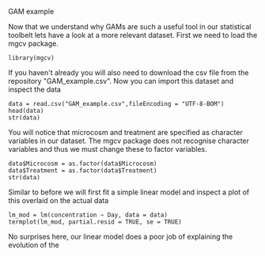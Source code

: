 GAM example

Now that we understand why GAMs are such a useful tool in our statistical toolbelt lets have a look at a more relevant dataset.
First we need to load the mgcv package.

```{r, eval=TRUE,echo = FALSE}
library(mgcv)
```
If you haven't already you will also need to download the csv file from the repository "GAM_example.csv".
Now you can import this dataset and inspect the data

```{r, eval=TRUE, echo = FLASE}
data = read.csv("GAM_example.csv",fileEncoding = "UTF-8-BOM")
head(data)
str(data)
```
You will notice that microcosm and treatment are specified as character variables in our dataset. The mgcv package does not recognise character variables and thus we must change these to factor variables.

```{r, eval=TRUE, echo = FLASE}
data$Microcosm = as.factor(data$Microcosm)
data$Treatment = as.factor(data$Treatment)
str(data)
```

Similar to before we will first fit a simple linear model and inspect a plot of this overlaid on the actual data
```{r, eval=TRUE, echo = FLASE}
lm_mod = lm(concentration ~ Day, data = data)
termplot(lm_mod, partial.resid = TRUE, se = TRUE)
```

No surprises here, our linear model does a poor job of explaining the evolution of the 
